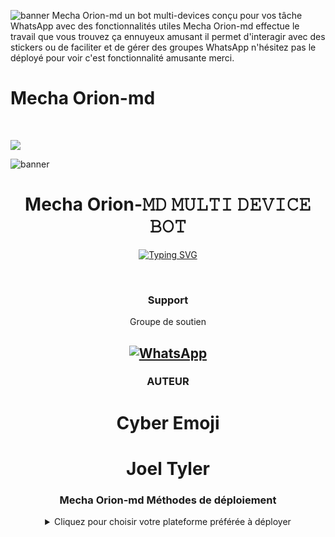 ![banner](https://telegra.ph/file/0e821f318907e36ce61b4.jpg)
Mecha Orion-md  un bot multi-devices conçu pour vos tâche  WhatsApp avec des fonctionnalités utiles Mecha Orion-md effectue le travail que vous trouvez ça ennuyeux amusant il permet d'interagir avec des stickers ou de faciliter et de gérer des groupes WhatsApp n'hésitez pas le déployé pour voir c'est fonctionnalité amusante merci.
<p align="center"><h1>Mecha Orion-md </h1><br> </p>
<a href="https://www.buymeacoffee.com/mechaoriont"><img src="https://img.buymeacoffee.com/button-api/?text=Soutien au développeur &emoji=&slug=Mc-md &button_colour=FFDD00&font_colour=000000&font_family=Poppins&outline_colour=000000&coffee_colour=ffffff" /></a><br>

![banner](https://telegra.ph/file/c96e788f3a69a60a2bad3.jpg)
<h1 align="center"> Mecha Orion-𝙼𝙳 𝙼𝚄𝙻𝚃𝙸 𝙳𝙴𝚅𝙸𝙲𝙴 𝙱𝙾𝚃
</h1>
  <div align="center">
<a href="https://git.io/typing-svg"><img src="https://readme-typing-svg.demolab.com?font=Black+Ops+One&size=50&pause=1000&color=1BAFBAFF&center=true&width=910&height=100&lines=THIS IS+mecha orion-𝙼𝙳;MULTI+DEVICE+WHATSAPP+BOT; AUTEURS EMOJI & TYLER+PAR+TEAM MC-MD ;PUBLIC+RELESED; ...;TEAM Mecha Orion-𝙼𝙳." alt="Typing SVG" /></a>
  </p>
  <br>
    
 ### Support

Groupe de soutien 

<a href="https://chat.whatsapp.com/FD7qMppsHXkCSzbRqfRRcc"><img alt="WhatsApp" src="https://camo.githubusercontent.com/2157131829ac512183ee8f8b6c6f803688a4cc66a2e686602844e80478401a7c/68747470733a2f2f696d672e736869656c64732e696f2f62616467652f4a6f696e2047726f75702d3235443336363f7374796c653d666f722d7468652d6261646765266c6f676f3d7768617473617070266c6f676f436f6c6f723d7768697465"/></a>
---
### AUTEUR
<h1>Cyber Emoji</h1>
<h1>Joel Tyler</h1>

### Mecha Orion-md Méthodes de déploiement

 <details close>
<summary>Cliquez pour choisir votre plateforme préférée à déployer</summary>
 
<br><br>   

-------
## Scanner le QR

   
<a href="https://replit.com/@bahadrien846/mech-orion-md-qr?s=app"><img align="center" src="https://i.imgur.com/dzPTA6u.png" alt="Scan QR" height="112" width="300" /></a><br>

## Deployé vers Heroku ↓

<a href="" target="blank"><img align="center" src="https://i.imgur.com/cxaSEWe.png" alt="Deployé" height="112" width="310" /></a>
  <div>
<br>
<a href="" target="blank"><img align="center" src="https://i.imgur.com/6rs61MY.png" alt="Deployé" height="112" width="310" /></a>
  <div>
<br>

## Deployé vers Koyeb ↓

<a href="q" target="blank"><img align="center" src="https://i.imgur.com/PNoLtFq.png" alt="Deployé" height="112" width="310" /></a>
  <div>
<br>
<div>
  <br>


## Deployé vers Railway ↓
<a href="" target="blank"><img align="center" src="https://railway.app/button.svg" alt="Deploy bot" height="" width="" /></a>
  <div>
<br>
<div>
  <br>

